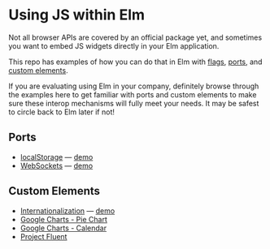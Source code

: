 # Using JS within Elm

Not all browser APIs are covered by an official package yet, and sometimes you want to embed JS widgets directly in your Elm application.

This repo has examples of how you can do that in Elm with [flags](https://guide.elm-lang.org/interop/flags.html), [ports](https://guide.elm-lang.org/interop/ports.html), and [custom elements](https://guide.elm-lang.org/interop/custom_elements.html).

If you are evaluating using Elm in your company, definitely browse through the examples here to get familiar with ports and custom elements to make sure these interop mechanisms will fully meet your needs. It may be safest to circle back to Elm later if not!


## Ports

- [localStorage](/localStorage) — [demo](https://ellie-app.com/8yYddD6HRYJa1)
- [WebSockets](/websockets) — [demo](https://ellie-app.com/8yYgw7y7sM2a1)


## Custom Elements

- [Internationalization](/internationalization) — [demo](https://ellie-app.com/8yYbRQ3Hzrta1)
- [Google Charts - Pie Chart](https://ellie-app.com/8B2B8fWbvZwa1)
- [Google Charts - Calendar](https://ellie-app.com/8B8D2Q3WLh7a1)
- [Project Fluent](https://github.com/wolfadex/fluent-web/)
